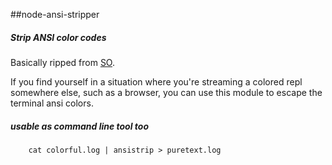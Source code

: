 ##node-ansi-stripper

##### Strip ANSI color codes

Basically ripped from [SO](http://stackoverflow.com/questions/7149601/how-to-remove-replace-ansi-color-codes-from-a-string-in-javascript).

If you find yourself in a situation where you're streaming a colored repl somewhere else, such as a browser, you can use this module to escape the terminal ansi colors.

##### usable as command line tool too

```
	cat colorful.log | ansistrip > puretext.log
```